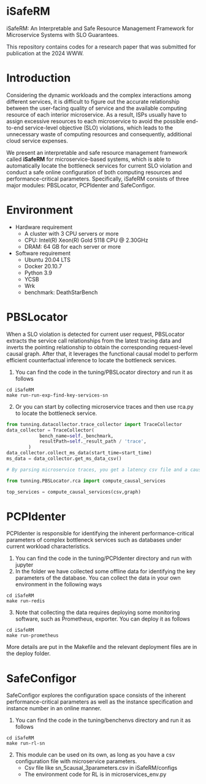 # iSafeRM
iSafeRM: An Interpretable and Safe Resource Management Framework for Microservice Systems with SLO Guarantees. 

<font style="color:rgb(31, 35, 40);">This repository contains codes for a research paper that was submitted for publication at the 2024 WWW.</font>



# Introduction
Considering the dynamic workloads and the complex interactions among different services, it is difficult to figure out the accurate relationship between the user-facing quality of service and the available computing resource of each interior microservice. As a result, ISPs usually have to assign excessive resources to each microservice to avoid the possible end-to-end service-level objective (SLO) violations, which leads to the unnecessary waste of computing resources and consequently, additional cloud service expenses.

We present an interpretable and safe resource management framework called **iSafeRM** for microservice-based systems, which is able to automatically locate the bottleneck services for current SLO violation and conduct a safe online configuration of both computing resources and performance-critical parameters. Specifically, iSafeRM consists of three major modules: PBSLocator, PCPIdenter and SafeConfigor. 



# Environment
+ Hardware requirement
    - A cluster with 3 CPU servers or more
    - CPU: Intel(R) Xeon(R) Gold 5118 CPU @ 2.30GHz
    - DRAM: 64 GB for each server or more
+ Software requirement
    - Ubuntu 20.04 LTS 
    - Docker 20.10.7 
    - Python 3.9
    - YCSB
    - Wrk
    - benchmark: DeathStarBench

# PBSLocator
When a SLO violation is detected for current user request, PBSLocator extracts the service call relationships from the latest tracing data and inverts the pointing relationship to obtain the corresponding request-level causal graph. After that, it leverages the functional causal model to perform efficient counterfactual inference to locate the bottleneck services.



1. You can find the code in the tuning/PBSLocator directory and run it as follows

```shell
cd iSafeRM
make run-run-exp-find-key-services-sn
```

2. Or you can start by collecting microservice traces and then use rca.py to locate the bottleneck service.

```python
from tunning.datacollector.trace_collector import TraceCollector
data_collector = TraceCollector(
            bench_name=self._benchmark,
            resultPath=self._result_path / 'trace',
        )
data_collector.collect_ms_data(start_time=start_time)
ms_data = data_collector.get_ms_data_csv()

# By parsing microservice traces, you get a latency csv file and a causal graph

from tunning.PBSLocator.rca import compute_causal_services

top_services = compute_causal_services(csv,graph)

```



# PCPIdenter
PCPIdenter is responsible for identifying the inherent performance-critical parameters of complex bottleneck services such as databases under current workload characteristics. 

1. You can find the code in the tuning/PCPIdenter directory and run with jupyter
2. In the folder we have collected some offline data for identifying the key parameters of the database. You can collect the data in your own environment in the following ways

```shell
cd iSafeRM
make run-redis
```

3. Note that collecting the data requires deploying some monitoring software, such as Prometheus, exporter. You can deploy it as follows

```shell
cd iSafeRM
make run-prometheus
```

More details are put in the Makefile and the relevant deployment files are in the deploy folder.

# SafeConfigor
SafeConfigor explores the configuration space consists of the inherent performance-critical parameters as well as the instance specification and instance number in an online manner.

1. You can find the code in the tuning/benchenvs directory and run it as follows

```shell
cd iSafeRM
make run-rl-sn
```

2. This module can be used on its own, as long as you have a csv configuration file with microservice parameters.
    - Csv file like sn_5causal_3parameters.csv in iSafeRM/configs
    - The environment code for RL is in microservices_env.py



